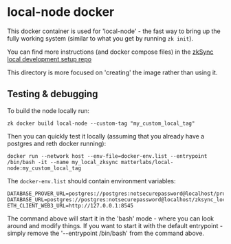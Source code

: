 # local-node docker

This docker container is used for 'local-node' - the fast way to bring up the fully working system (similar to what you
get by running `zk init`).

You can find more instructions (and docker compose files) in the
[zkSync local development setup repo](https://github.com/matter-labs/local-setup)

This directory is more focused on 'creating' the image rather than using it.

## Testing & debugging

To build the node locally run:

```shell
zk docker build local-node --custom-tag "my_custom_local_tag"
```

Then you can quickly test it locally (assuming that you already have a postgres and reth docker running):

```shell
docker run --network host --env-file=docker-env.list --entrypoint /bin/bash -it --name my_local_zksync matterlabs/local-node:my_custom_local_tag
```

The `docker-env.list` should contain environment variables:

```
DATABASE_PROVER_URL=postgres://postgres:notsecurepassword@localhost/prover_local
DATABASE_URL=postgres://postgres:notsecurepassword@localhost/zksync_local
ETH_CLIENT_WEB3_URL=http://127.0.0.1:8545
```

The command above will start it in the 'bash' mode - where you can look around and modify things. If you want to start
it with the default entrypoint - simply remove the '--entrypoint /bin/bash' from the command above.
